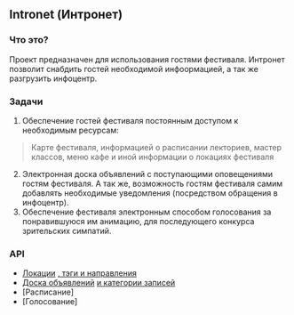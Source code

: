 ## Intronet (Интронет)
### Что это?
Проект предназначен для использования гостями фестиваля. Интронет позволит снабдить гостей необходимой инфоормацией, а так же разгрузить инфоцентр.
### Задачи
1. Обеспечение гостей фестиваля постоянным доступом к необходимым ресурсам:
>Карте фестиваля, информацией о расписании лекториев, мастер классов, меню кафе и иной информации о локациях фестиваля
2. Электронная доска объявлений с поступающими оповещениями гостям фестиваля. А так же, возможность гостям фестиваля самим добавлять необходимые уведомления (посредством обращения в инфоцентр).
3. Обеспечение фестиваля электронным способом голосования за понравившуюся им анимацию, для последующего конкурса зрительских симпатий.

### API
+ [Локации](https://github.com/Insomnia-IT/Wiki/blob/main/intronet-backend/locations.md#%D0%BB%D0%BE%D0%BA%D0%B0%D1%86%D0%B8%D0%B8-%D1%84%D0%B5%D1%81%D1%82%D0%B8%D0%B2%D0%B0%D0%BB%D1%8F) [, тэги](https://github.com/Insomnia-IT/Wiki/blob/main/intronet-backend/locations.md#%D1%82%D1%8D%D0%B3%D0%B8-%D0%BB%D0%BE%D0%BA%D0%B0%D1%86%D0%B8%D0%B9)[ и направления](https://github.com/Insomnia-IT/Wiki/blob/main/intronet-backend/locations.md#%D0%BD%D0%B0%D0%BF%D1%80%D0%B0%D0%B2%D0%BB%D0%B5%D0%BD%D0%B8%D1%8F-%D0%BB%D0%BE%D0%BA%D0%B0%D1%86%D0%B8%D0%B9)
+ [Доска объявлений](https://github.com/Insomnia-IT/Wiki/blob/main/intronet-backend/noteboard.md#%D0%B4%D0%BE%D1%81%D0%BA%D0%B0-%D0%BE%D0%B1%D1%8A%D1%8F%D0%B2%D0%BB%D0%B5%D0%BD%D0%B8%D0%B9) [и категории записей](https://github.com/Insomnia-IT/Wiki/blob/main/intronet-backend/noteboard.md#%D0%BC%D0%B5%D1%82%D0%BE%D0%B4%D1%8B-%D0%BA%D0%B0%D1%82%D0%B5%D0%B3%D0%BE%D1%80%D0%B8%D0%B9-%D0%B7%D0%B0%D0%BF%D0%B8%D1%81%D0%B5%D0%B9)
+ [Расписание]
+ [Голосование]
